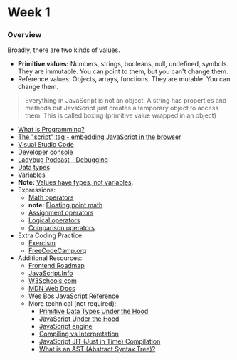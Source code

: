 # Week 1

### Overview

Broadly, there are two kinds of values.

- **Primitive values:**  Numbers, strings, booleans, null, undefined, symbols. They are immutable. You can point to them, but you can't change them.
- Reference values: Objects, arrays, functions. They are mutable. You can change them.

>Everything in JavaScript is not an object. A string has properties and methods but JavaScript just creates a temporary object to access them. This is called boxing (primitive value wrapped in an object)



 - <a href="https://www.codecademy.com/article/what-is-programming">What is Programming?</a> 
 - <a href="https://javascript.info/hello-world#the-script-tag">The "script" tag - embedding JavaScript in the browser</a>
 - <a href="https://code.visualstudio.com/download">Visual Studio Code</a>
 - <a href="https://javascript.info/devtools">Developer console</a>
 - <a href="https://www.ladybug.dev/episodes/debugging">Ladybug Podcast - Debugging</a>
 - <a href="https://javascript.info/types">Data types</a> 
 - <a href="https://javascript.info/variables">Variables</a>
 - <strong>Note:</strong> <a href="https://github.com/getify/You-Dont-Know-JS/blob/1st-ed/types%20%26%20grammar/ch1.md#values-as-types">Values have types, not variables</a>.
 - Expressions:
    - <a href="https://javascript.info/operators#maths">Math operators</a>
    - <strong>note:</strong> <a href ="https://www.youtube.com/watch?v=PZRI1IfStY0">Floating point math</a>
    - <a href="https://javascript.info/operators#assignment">Assignment operators</a>
    - <a href="https://javascript.info/logical-operators">Logical operators</a>
    - <a href="https://javascript.info/comparison">Comparison operators</a>
 - Extra Coding Practice:
   - <a href="https://exercism.org/tracks/javascript">Exercism</a>
   - <a href="https://www.freecodecamp.org/learn/javascript-algorithms-and-data-structures/#basic-javascript">FreeCodeCamp.org<a/>
 - Additional Resources:
   - <a href="https://roadmap.sh/frontend">Frontend Roadmap</a>
   - <a href="https://javascript.info/">JavaScript.Info</a>
   - <a href="https://www.w3schools.com/js/default.asp">W3Schools.com</a>
   - <a href="https://developer.mozilla.org/en-US/docs/Web/JavaScript">MDN Web Docs</a>
   - <a href="https://wesbos.com/javascript">Wes Bos JavaScript Reference</a>
   - More technical (not required):
     - <a href="https://www.youtube.com/watch?v=9ooYYRLdg_g">Primitive Data Types Under the Hood</a>
     - <a href="https://www.youtube.com/watch?v=uut8y9RHG48">JavaScript Under the Hood</a>
     - <a href="https://www.youtube.com/watch?v=BMKWdLX9w3M">JavaScript engine</a>
     - <a href="https://github.com/getify/You-Dont-Know-JS/blob/2nd-ed/scope-closures/ch1.md#compiled-vs-interpreted">Compiling vs Interpretation</a>
     - <a href="https://www.youtube.com/watch?v=BHttnG4kOdY">JavaScript JIT (Just in Time) Compilation</a>
     - <a href="https://www.youtube.com/watch?v=C06MohLG_3s">What is an AST (Abstract Syntax Tree)?</a>